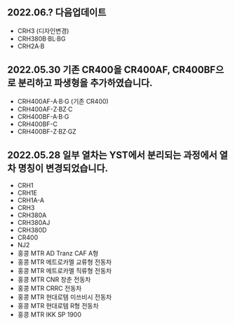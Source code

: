 2022.06.? 다음업데이트
-----
* CRH3 (디자인변경)
* CRH380B·BL·BG
* CRH2A·B

2022.05.30
기존 CR400을 CR400AF, CR400BF으로 분리하고 파생형을 추가하였습니다.
-----
* CRH400AF-A·B·G (기존 CR400)
* CRH400AF-Z·BZ·C
* CRH400BF-A·B·G
* CRH400BF-C
* CRH400BF-Z·BZ·GZ

2022.05.28
일부 열차는 YST에서 분리되는 과정에서 열차 명칭이 변경되었습니다.
-----
* CRH1
* CRH1E
* CRH1A-A
* CRH3
* CRH380A
* CRH380AJ
* CRH380D
* CR400
* NJ2
* 홍콩 MTR AD Tranz CAF A형
* 홍콩 MTR 메트로카멜 교류형 전동차
* 홍콩 MTR 메트로카멜 직류형 전동차
* 홍콩 MTR CNR 창춘 전동차
* 홍콩 MTR CRRC 전동차
* 홍콩 MTR 현대로템 미쓰비시 전동차
* 홍콩 MTR 현대로템 R형 전동차
* 홍콩 MTR IKK SP 1900